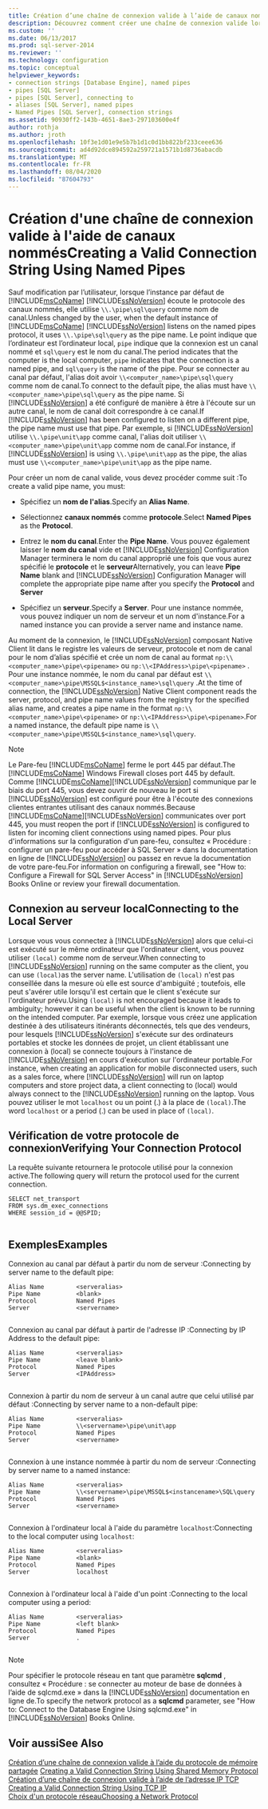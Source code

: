 ```yaml
---
title: Création d’une chaîne de connexion valide à l’aide de canaux nommés | Microsoft Docs
description: Découvrez comment créer une chaîne de connexion valide lors de l’utilisation du protocole canaux nommés pour vous connecter à une instance de SQL Server. Affichez des exemples de noms de canaux valides.
ms.custom: ''
ms.date: 06/13/2017
ms.prod: sql-server-2014
ms.reviewer: ''
ms.technology: configuration
ms.topic: conceptual
helpviewer_keywords:
- connection strings [Database Engine], named pipes
- pipes [SQL Server]
- pipes [SQL Server], connecting to
- aliases [SQL Server], named pipes
- Named Pipes [SQL Server], connection strings
ms.assetid: 90930ff2-143b-4651-8ae3-297103600e4f
author: rothja
ms.author: jroth
ms.openlocfilehash: 10f3e1d01e9e5b7b1d1c0d1bb822bf233ceee636
ms.sourcegitcommit: ad4d92dce894592a259721a1571b1d8736abacdb
ms.translationtype: MT
ms.contentlocale: fr-FR
ms.lasthandoff: 08/04/2020
ms.locfileid: "87604793"
---
```

# <a name="creating-a-valid-connection-string-using-named-pipes"></a><span data-ttu-id="10ca4-104">Création d'une chaîne de connexion valide à l'aide de canaux nommés</span><span class="sxs-lookup"><span data-stu-id="10ca4-104">Creating a Valid Connection String Using Named Pipes</span></span>
  <span data-ttu-id="10ca4-105">Sauf modification par l’utilisateur, lorsque l’instance par défaut de [!INCLUDE[msCoName](../../includes/msconame-md.md)] [!INCLUDE[ssNoVersion](../../includes/ssnoversion-md.md)] écoute le protocole des canaux nommés, elle utilise `\\.\pipe\sql\query` comme nom de canal.</span><span class="sxs-lookup"><span data-stu-id="10ca4-105">Unless changed by the user, when the default instance of [!INCLUDE[msCoName](../../includes/msconame-md.md)] [!INCLUDE[ssNoVersion](../../includes/ssnoversion-md.md)] listens on the named pipes protocol, it uses `\\.\pipe\sql\query` as the pipe name.</span></span> <span data-ttu-id="10ca4-106">Le point indique que l’ordinateur est l’ordinateur local, `pipe` indique que la connexion est un canal nommé et `sql\query` est le nom du canal.</span><span class="sxs-lookup"><span data-stu-id="10ca4-106">The period indicates that the computer is the local computer, `pipe` indicates that the connection is a named pipe, and `sql\query` is the name of the pipe.</span></span> <span data-ttu-id="10ca4-107">Pour se connecter au canal par défaut, l'alias doit avoir `\\<computer_name>\pipe\sql\query` comme nom de canal.</span><span class="sxs-lookup"><span data-stu-id="10ca4-107">To connect to the default pipe, the alias must have `\\<computer_name>\pipe\sql\query` as the pipe name.</span></span> <span data-ttu-id="10ca4-108">Si [!INCLUDE[ssNoVersion](../../includes/ssnoversion-md.md)] a été configuré de manière à être à l'écoute sur un autre canal, le nom de canal doit correspondre à ce canal.</span><span class="sxs-lookup"><span data-stu-id="10ca4-108">If [!INCLUDE[ssNoVersion](../../includes/ssnoversion-md.md)] has been configured to listen on a different pipe, the pipe name must use that pipe.</span></span> <span data-ttu-id="10ca4-109">Par exemple, si [!INCLUDE[ssNoVersion](../../includes/ssnoversion-md.md)] utilise `\\.\pipe\unit\app` comme canal, l'alias doit utiliser `\\<computer_name>\pipe\unit\app` comme nom de canal.</span><span class="sxs-lookup"><span data-stu-id="10ca4-109">For instance, if [!INCLUDE[ssNoVersion](../../includes/ssnoversion-md.md)] is using `\\.\pipe\unit\app` as the pipe, the alias must use `\\<computer_name>\pipe\unit\app` as the pipe name.</span></span>  
  
 <span data-ttu-id="10ca4-110">Pour créer un nom de canal valide, vous devez procéder comme suit :</span><span class="sxs-lookup"><span data-stu-id="10ca4-110">To create a valid pipe name, you must:</span></span>  
  
-   <span data-ttu-id="10ca4-111">Spécifiez un **nom de l'alias**.</span><span class="sxs-lookup"><span data-stu-id="10ca4-111">Specify an **Alias Name**.</span></span>  
  
-   <span data-ttu-id="10ca4-112">Sélectionnez **canaux nommés** comme **protocole**.</span><span class="sxs-lookup"><span data-stu-id="10ca4-112">Select **Named Pipes** as the **Protocol**.</span></span>  
  
-   <span data-ttu-id="10ca4-113">Entrez le **nom du canal**.</span><span class="sxs-lookup"><span data-stu-id="10ca4-113">Enter the **Pipe Name**.</span></span> <span data-ttu-id="10ca4-114">Vous pouvez également laisser le **nom du canal** vide et [!INCLUDE[ssNoVersion](../../includes/ssnoversion-md.md)] Configuration Manager terminera le nom du canal approprié une fois que vous aurez spécifié le **protocole** et le **serveur**</span><span class="sxs-lookup"><span data-stu-id="10ca4-114">Alternatively, you can leave **Pipe Name** blank and [!INCLUDE[ssNoVersion](../../includes/ssnoversion-md.md)] Configuration Manager will complete the appropriate pipe name after you specify the **Protocol** and **Server**</span></span>  
  
-   <span data-ttu-id="10ca4-115">Spécifiez un **serveur**.</span><span class="sxs-lookup"><span data-stu-id="10ca4-115">Specify a **Server**.</span></span> <span data-ttu-id="10ca4-116">Pour une instance nommée, vous pouvez indiquer un nom de serveur et un nom d'instance.</span><span class="sxs-lookup"><span data-stu-id="10ca4-116">For a named instance you can provide a server name and instance name.</span></span>  
  
 <span data-ttu-id="10ca4-117">Au moment de la connexion, le [!INCLUDE[ssNoVersion](../../includes/ssnoversion-md.md)] composant Native Client lit dans le registre les valeurs de serveur, protocole et nom de canal pour le nom d’alias spécifié et crée un nom de canal au format `np:\\<computer_name>\pipe\<pipename>` ou `np:\\<IPAddress>\pipe\<pipename>` . Pour une instance nommée, le nom du canal par défaut est `\\<computer_name>\pipe\MSSQL$<instance_name>\sql\query` .</span><span class="sxs-lookup"><span data-stu-id="10ca4-117">At the time of connection, the [!INCLUDE[ssNoVersion](../../includes/ssnoversion-md.md)] Native Client component reads the server, protocol, and pipe name values from the registry for the specified alias name, and creates a pipe name in the format `np:\\<computer_name>\pipe\<pipename>` or `np:\\<IPAddress>\pipe\<pipename>`.For a named instance, the default pipe name is `\\<computer_name>\pipe\MSSQL$<instance_name>\sql\query`.</span></span>  
  
> [!NOTE]  
>  <span data-ttu-id="10ca4-118">Le Pare-feu [!INCLUDE[msCoName](../../includes/msconame-md.md)] ferme le port 445 par défaut.</span><span class="sxs-lookup"><span data-stu-id="10ca4-118">The [!INCLUDE[msCoName](../../includes/msconame-md.md)] Windows Firewall closes port 445 by default.</span></span> <span data-ttu-id="10ca4-119">Comme [!INCLUDE[msCoName](../../includes/msconame-md.md)][!INCLUDE[ssNoVersion](../../includes/ssnoversion-md.md)] communique par le biais du port 445, vous devez ouvrir de nouveau le port si [!INCLUDE[ssNoVersion](../../includes/ssnoversion-md.md)] est configuré pour être à l'écoute des connexions clientes entrantes utilisant des canaux nommés.</span><span class="sxs-lookup"><span data-stu-id="10ca4-119">Because [!INCLUDE[msCoName](../../includes/msconame-md.md)][!INCLUDE[ssNoVersion](../../includes/ssnoversion-md.md)] communicates over port 445, you must reopen the port if [!INCLUDE[ssNoVersion](../../includes/ssnoversion-md.md)] is configured to listen for incoming client connections using named pipes.</span></span> <span data-ttu-id="10ca4-120">Pour plus d'informations sur la configuration d'un pare-feu, consultez « Procédure : configurer un pare-feu pour accéder à SQL Server » dans la documentation en ligne de [!INCLUDE[ssNoVersion](../../includes/ssnoversion-md.md)] ou passez en revue la documentation de votre pare-feu.</span><span class="sxs-lookup"><span data-stu-id="10ca4-120">For information on configuring a firewall, see "How to: Configure a Firewall for SQL Server Access" in [!INCLUDE[ssNoVersion](../../includes/ssnoversion-md.md)] Books Online or review your firewall documentation.</span></span>  
  
## <a name="connecting-to-the-local-server"></a><span data-ttu-id="10ca4-121">Connexion au serveur local</span><span class="sxs-lookup"><span data-stu-id="10ca4-121">Connecting to the Local Server</span></span>  
 <span data-ttu-id="10ca4-122">Lorsque vous vous connectez à [!INCLUDE[ssNoVersion](../../includes/ssnoversion-md.md)] alors que celui-ci est exécuté sur le même ordinateur que l'ordinateur client, vous pouvez utiliser `(local)` comme nom de serveur.</span><span class="sxs-lookup"><span data-stu-id="10ca4-122">When connecting to [!INCLUDE[ssNoVersion](../../includes/ssnoversion-md.md)] running on the same computer as the client, you can use `(local)`as the server name.</span></span> <span data-ttu-id="10ca4-123">L'utilisation de `(local)` n'est pas conseillée dans la mesure où elle est source d'ambiguïté ; toutefois, elle peut s'avérer utile lorsqu'il est certain que le client s'exécute sur l'ordinateur prévu.</span><span class="sxs-lookup"><span data-stu-id="10ca4-123">Using `(local)` is not encouraged because it leads to ambiguity; however it can be useful when the client is known to be running on the intended computer.</span></span> <span data-ttu-id="10ca4-124">Par exemple, lorsque vous créez une application destinée à des utilisateurs itinérants déconnectés, tels que des vendeurs, pour lesquels [!INCLUDE[ssNoVersion](../../includes/ssnoversion-md.md)] s'exécute sur des ordinateurs portables et stocke les données de projet, un client établissant une connexion à (local) se connecte toujours à l'instance de [!INCLUDE[ssNoVersion](../../includes/ssnoversion-md.md)] en cours d'exécution sur l'ordinateur portable.</span><span class="sxs-lookup"><span data-stu-id="10ca4-124">For instance, when creating an application for mobile disconnected users, such as a sales force, where [!INCLUDE[ssNoVersion](../../includes/ssnoversion-md.md)] will run on laptop computers and store project data, a client connecting to (local) would always connect to the [!INCLUDE[ssNoVersion](../../includes/ssnoversion-md.md)] running on the laptop.</span></span> <span data-ttu-id="10ca4-125">Vous pouvez utiliser le mot `localhost` ou un point (.) à la place de `(local)`.</span><span class="sxs-lookup"><span data-stu-id="10ca4-125">The word `localhost` or a period (.) can be used in place of `(local)`.</span></span>  
  
## <a name="verifying-your-connection-protocol"></a><span data-ttu-id="10ca4-126">Vérification de votre protocole de connexion</span><span class="sxs-lookup"><span data-stu-id="10ca4-126">Verifying Your Connection Protocol</span></span>  
 <span data-ttu-id="10ca4-127">La requête suivante retournera le protocole utilisé pour la connexion active.</span><span class="sxs-lookup"><span data-stu-id="10ca4-127">The following query will return the protocol used for the current connection.</span></span>  
  
```  
SELECT net_transport   
FROM sys.dm_exec_connections   
WHERE session_id = @@SPID;  
  
```  
  
## <a name="examples"></a><span data-ttu-id="10ca4-128">Exemples</span><span class="sxs-lookup"><span data-stu-id="10ca4-128">Examples</span></span>  
 <span data-ttu-id="10ca4-129">Connexion au canal par défaut à partir du nom de serveur :</span><span class="sxs-lookup"><span data-stu-id="10ca4-129">Connecting by server name to the default pipe:</span></span>  
  
```  
Alias Name         <serveralias>  
Pipe Name          <blank>  
Protocol           Named Pipes  
Server             <servername>  
  
```  
  
 <span data-ttu-id="10ca4-130">Connexion au canal par défaut à partir de l'adresse IP :</span><span class="sxs-lookup"><span data-stu-id="10ca4-130">Connecting by IP Address to the default pipe:</span></span>  
  
```  
Alias Name         <serveralias>  
Pipe Name          <leave blank>  
Protocol           Named Pipes  
Server             <IPAddress>  
  
```  
  
 <span data-ttu-id="10ca4-131">Connexion à partir du nom de serveur à un canal autre que celui utilisé par défaut :</span><span class="sxs-lookup"><span data-stu-id="10ca4-131">Connecting by server name to a non-default pipe:</span></span>  
  
```  
Alias Name         <serveralias>  
Pipe Name          \\<servername>\pipe\unit\app  
Protocol           Named Pipes  
Server             <servername>  
  
```  
  
 <span data-ttu-id="10ca4-132">Connexion à une instance nommée à partir du nom de serveur :</span><span class="sxs-lookup"><span data-stu-id="10ca4-132">Connecting by server name to a named instance:</span></span>  
  
```  
Alias Name         <serveralias>  
Pipe Name          \\<servername>\pipe\MSSQL$<instancename>\SQL\query  
Protocol           Named Pipes  
Server             <servername>  
  
```  
  
 <span data-ttu-id="10ca4-133">Connexion à l'ordinateur local à l'aide du paramètre `localhost`:</span><span class="sxs-lookup"><span data-stu-id="10ca4-133">Connecting to the local computer using `localhost`:</span></span>  
  
```  
Alias Name         <serveralias>  
Pipe Name          <blank>  
Protocol           Named Pipes  
Server             localhost  
  
```  
  
 <span data-ttu-id="10ca4-134">Connexion à l'ordinateur local à l'aide d'un point :</span><span class="sxs-lookup"><span data-stu-id="10ca4-134">Connecting to the local computer using a period:</span></span>  
  
```  
Alias Name         <serveralias>  
Pipe Name          <left blank>  
Protocol           Named Pipes  
Server             .  
  
```  
  
> [!NOTE]  
>  <span data-ttu-id="10ca4-135">Pour spécifier le protocole réseau en tant que paramètre **sqlcmd** , consultez « Procédure : se connecter au moteur de base de données à l’aide de sqlcmd.exe » dans la [!INCLUDE[ssNoVersion](../../includes/ssnoversion-md.md)] documentation en ligne de.</span><span class="sxs-lookup"><span data-stu-id="10ca4-135">To specify the network protocol as a **sqlcmd** parameter, see "How to: Connect to the Database Engine Using sqlcmd.exe" in [!INCLUDE[ssNoVersion](../../includes/ssnoversion-md.md)] Books Online.</span></span>  
  
## <a name="see-also"></a><span data-ttu-id="10ca4-136">Voir aussi</span><span class="sxs-lookup"><span data-stu-id="10ca4-136">See Also</span></span>  
 <span data-ttu-id="10ca4-137">[Création d’une chaîne de connexion valide à l’aide du protocole de mémoire partagée](../../../2014/tools/configuration-manager/creating-a-valid-connection-string-using-shared-memory-protocol.md) </span><span class="sxs-lookup"><span data-stu-id="10ca4-137">[Creating a Valid Connection String Using Shared Memory Protocol](../../../2014/tools/configuration-manager/creating-a-valid-connection-string-using-shared-memory-protocol.md) </span></span>  
 <span data-ttu-id="10ca4-138">[Création d’une chaîne de connexion valide à l’aide de l’adresse IP TCP](../../../2014/tools/configuration-manager/creating-a-valid-connection-string-using-tcp-ip.md) </span><span class="sxs-lookup"><span data-stu-id="10ca4-138">[Creating a Valid Connection String Using TCP IP](../../../2014/tools/configuration-manager/creating-a-valid-connection-string-using-tcp-ip.md) </span></span>  
 [<span data-ttu-id="10ca4-139">Choix d'un protocole réseau</span><span class="sxs-lookup"><span data-stu-id="10ca4-139">Choosing a Network Protocol</span></span>](../../../2014/tools/configuration-manager/choosing-a-network-protocol.md)  
  
  
